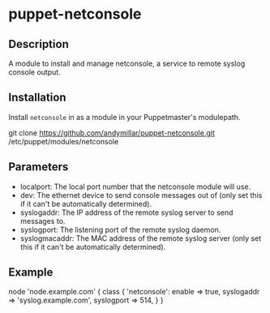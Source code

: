 puppet-netconsole
=================

Description
-----------

A module to install and manage netconsole, a service to remote syslog console
output. 

Installation
------------

Install `netconsole` in as a module in your Puppetmaster's modulepath.

  git clone https://github.com/andymillar/puppet-netconsole.git /etc/puppet/modules/netconsole

Parameters
----------

  * localport: The local port number that the netconsole module will use.
  * dev: The ethernet device to send console messages out of (only set this if it can't be automatically determined).
  * syslogaddr: The IP address of the remote syslog server to send messages to.
  * syslogport: The listening port of the remote syslog daemon.
  * syslogmacaddr: The MAC address of the remote syslog server (only set this if it can't be automatically determined).

Example
-------

  node 'node.example.com' {
    class { 'netconsole':
      enable => true,
      syslogaddr => 'syslog.example.com',
      syslogport => 514,
    }
  }
